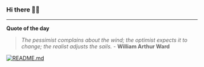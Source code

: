 ### Hi there 👋🏻


---

**Quote of the day**

> *The pessimist complains about the wind; the optimist expects it to change; the realist adjusts the sails.* - **William Arthur Ward** 

[![README.md](https://github.com/marcolovazzano/marcolovazzano/actions/workflows/readme.yml/badge.svg?branch=main)](https://github.com/marcolovazzano/marcolovazzano/actions/workflows/readme.yml)
